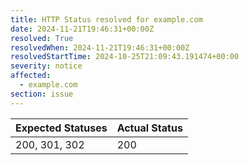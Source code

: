 ```yaml
---
title: HTTP Status resolved for example.com
date: 2024-11-21T19:46:31+00:00Z
resolved: True
resolvedWhen: 2024-11-21T19:46:31+00:00Z
resolvedStartTime: 2024-10-25T21:09:43.191474+00:00
severity: notice
affected:
  - example.com
section: issue
---
```


| Expected Statuses | Actual Status  |
|-------------------|----------------|
| 200, 301, 302 | 200 |

